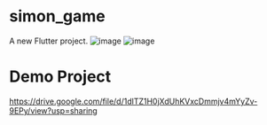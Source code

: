 # simon_game

A new Flutter project.
![image](https://github.com/user-attachments/assets/1042b261-b4be-4c7a-93a1-554737e9b720)
![image](https://github.com/user-attachments/assets/8b4ef7fa-aa97-4788-89f5-c1dd5c858b83)

# Demo Project
https://drive.google.com/file/d/1dlTZ1H0jXdUhKVxcDmmjv4mYyZv-9EPy/view?usp=sharing
